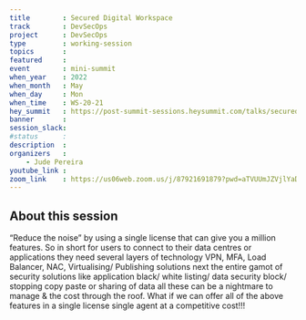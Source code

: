 ```yaml
---
title        : Secured Digital Workspace 
track        : DevSecOps
project      : DevSecOps
type         : working-session
topics       :
featured     :
event        : mini-summit
when_year    : 2022
when_month   : May
when_day     : Mon
when_time    : WS-20-21
hey_summit   : https://post-summit-sessions.heysummit.com/talks/secured-digital-workspace/
banner       : 
session_slack:
#status      : 
description  :
organizers   :
    - Jude Pereira      
youtube_link : 
zoom_link    : https://us06web.zoom.us/j/87921691879?pwd=aTVUUmJZVjlYaDJUMHU5ZXZ4MEVIZz09
---
```


## About this session
“Reduce the noise” by using a single license that can give you a million features. So in short for users to connect to their data centres or applications they need several layers of technology VPN, MFA, Load Balancer, NAC, Virtualising/ Publishing solutions next the entire gamot of security solutions like application black/ white listing/ data security block/ stopping copy paste or sharing of data all these can be a nightmare to manage & the cost through the roof. What if we can offer all of the above features in a single license single agent at a competitive cost!!!
